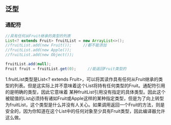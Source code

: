 ## 泛型

### 通配符

```java
//具有任何从Fruit继承的类型的列表
List<? extends Fruit> fruitList = new ArrayList<>();
//fruitList.add(new Fruit());     //都不能添加
//fruitList.add(new Apple());
//fruitList.add(new Object());

fruitList.add(null);
Fruit fruit = fruitList.get(0);     //能返回Fruit类型的
```

1.fruitList类型是List<? extends Fruit>，可以将其读作具有任何从Fruit继承的类型的列表。但是这实际上并不意味着这个List将持有任何类型的Fruit。通配符引用的是明确的类型，因此它意味着 某种fruitList引用没有指定的具体类型。因此这个被赋值的List必须持有诸如Fruit或Apple这样的某种指定类型，但是为了向上转型为fruitList，这个类型是什么并没有人关心。如果调用返回一个Fruit的方法，则是安全的，因为你知道在这个List中的任何对象至少具有Fruit类型，因此编译器允许这么做。